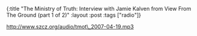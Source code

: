 {:title "The Ministry of Truth: Interview with Jamie Kalven from View From The Ground (part 1 of 2)"
:layout :post
:tags  ["radio"]}

<http://www.szcz.org/audio/tmot\_2007-04-19.mp3>

